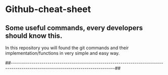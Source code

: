 # Github-cheat-sheet
## Some useful commands, every developers should know this.
In this repository you will found the git commands and their implementation/functions in very simple and easy way. 

##---------------------------------------------------------------------------------------------------------------------------------##
